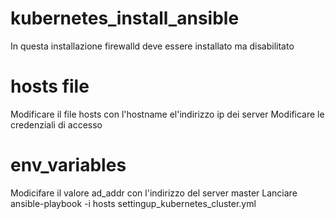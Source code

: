 # kubernetes_install_ansible

In questa installazione firewalld deve essere installato ma disabilitato

# hosts file
Modificare il file hosts con l'hostname el'indirizzo ip dei server
Modificare le credenziali di accesso

# env_variables
Modicifare il valore ad_addr con l'indirizzo del server master
Lanciare ansible-playbook -i hosts settingup_kubernetes_cluster.yml 
